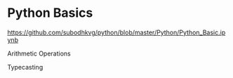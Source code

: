 # Python Basics

https://github.com/subodhkvg/python/blob/master/Python/Python_Basic.ipynb

Arithmetic Operations

Typecasting

